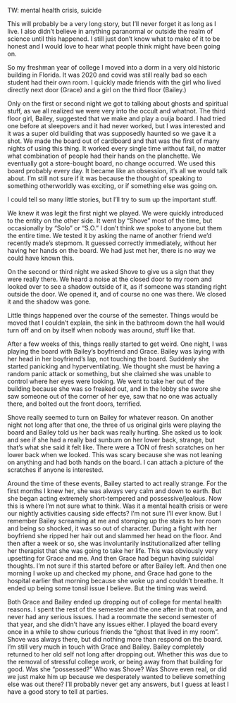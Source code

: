 TW: mental health crisis, suicide 

This will probably be a very long story, but I’ll never forget it as long as I live. I also didn’t believe in anything paranormal or outside the realm of science until this happened. I still just don’t know what to make of it to be honest and I would love to hear what people think might have been going on. 


So my freshman year of college I moved into a dorm in a very old historic building in Florida. It was 2020 and covid was still really bad so each student had their own room. I quickly made friends with the girl who lived directly next door (Grace) and a girl on the third floor (Bailey.)

Only on the first or second night we got to talking about ghosts and spiritual stuff, as we all realized we were very into the occult and whatnot. The third floor girl, Bailey, suggested that we make and play a ouija board. I had tried one before at sleepovers and it had never worked, but I was interested and it was a super old building that was supposedly haunted so we gave it a shot. 
We made the board out of cardboard and that was the first of many nights of using this thing. It worked every single time without fail, no matter what combination of people had their hands on the planchette. We eventually got a store-bought board, no change occurred. We used this board probably every day. It became like an obsession, it’s all we would talk about. I’m still not sure if it was because the thought of speaking to something otherworldly was exciting, or if something else was going on. 

I could tell so many little stories, but I’ll try to sum up the important stuff. 

We knew it was legit the first night we played. We were quickly introduced to the entity on the other side. It went by “Shove” most of the time, but occasionally by “Solo” or “S.O.” I don’t think we spoke to anyone but them the entire time. We tested it by asking the name of another friend we’d recently made’s stepmom. It guessed correctly immediately, without her having her hands on the board. We had just met her, there is no way we could have known this. 

On the second or third night we asked Shove to give us a sign that they were really there. We heard a noise at the closed door to my room and looked over to see a shadow outside of it, as if someone was standing right outside the door. We opened it, and of course no one was there. We closed it and the shadow was gone. 

Little things happened over the course of the semester. Things would be moved that I couldn’t explain, the sink in the bathroom down the hall would turn off and on by itself when nobody was around, stuff like that. 

After a few weeks of this, things really started to get weird. One night, I was playing the board with Bailey’s boyfriend and Grace. Bailey was laying with her head in her boyfriend’s lap, not touching the board. Suddenly she started panicking and hyperventilating. We thought she must be having a random panic attack or something, but she claimed she was unable to control where her eyes were looking. We went to take her out of the building because she was so freaked out, and in the lobby she swore she saw someone out of the corner of her eye, saw that no one was actually there, and bolted out the front doors, terrified. 

Shove really seemed to turn on Bailey for whatever reason. On another night not long after that one, the three of us original girls were playing the board and Bailey told us her back was really hurting. She asked us to look and see if she had a really bad sunburn on her lower back, strange, but that’s what she said it felt like. There were a TON of fresh scratches on her lower back when we looked. This was scary because she was not leaning on anything and had both hands on the board. I can attach a picture of the scratches if anyone is interested. 

Around the time of these events, Bailey started to act really strange. For the first months I knew her, she was always very calm and down to earth. But she began acting extremely short-tempered and possessive/jealous. Now this is where I’m not sure what to think. Was it a mental health crisis or were our nightly activities causing side effects? I’m not sure I’ll ever know. But I remember Bailey screaming at me and stomping up the stairs to her room and being so shocked, it was so out of character. During a fight with her boyfriend she ripped her hair out and slammed her head on the floor. And then after a week or so, she was involuntarily institutionalized after telling her therapist that she was going to take her life. 
This was obviously very upsetting for Grace and me. And then Grace had begun having suicidal thoughts. I’m not sure if this started before or after Bailey left. And then one morning I woke up and checked my phone, and Grace had gone to the hospital earlier that morning because she woke up and couldn’t breathe. It ended up being some tonsil issue I believe. But the timing was weird. 

Both Grace and Bailey ended up dropping out of college for mental health reasons. I spent the rest of the semester and the one after in that room, and never had any serious issues. I had a roommate the second semester of that year, and she didn’t have any issues either. I played the board every once in a while to show curious friends the “ghost that lived in my room”. Shove was always there, but did nothing more than respond on the board. I’m still very much in touch with Grace and Bailey. Bailey completely returned to her old self not long after dropping out. Whether this was due to the removal of stressful college work, or being away from that building for good. Was she “possessed?” Who was Shove? Was Shove even real, or did we just make him up because we desperately wanted to believe something else was out there? I’ll probably never get any answers, but I guess at least I have a good story to tell at parties.